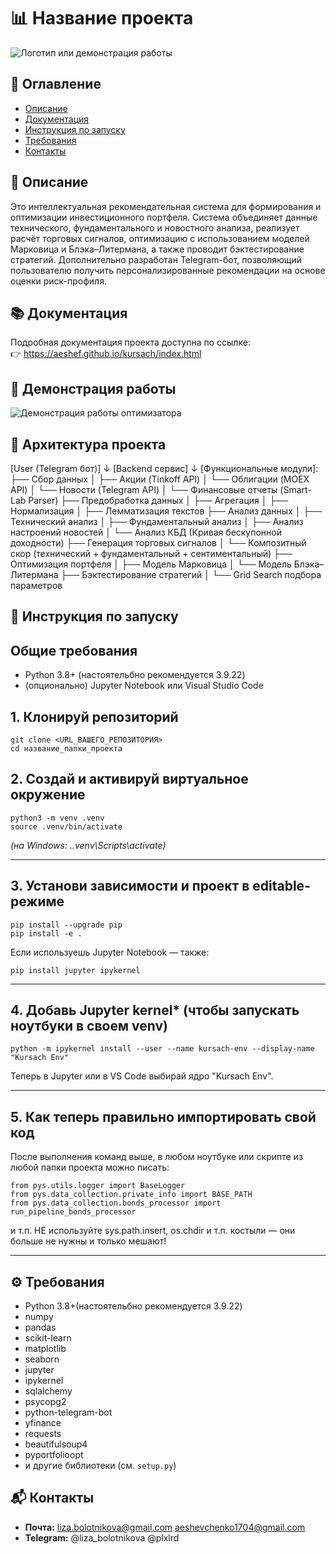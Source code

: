 # 📊 Название проекта

![Логотип или демонстрация работы](https://i.ibb.co/pVLH0Ky/IMAGE-2025-04-28-15-06-10.jpg)

## 📑 Оглавление
- [Описание](#описание)
- [Документация](#документация)
- [Инструкция по запуску](#инструкция-по-запуску)
- [Требования](#требования)
- [Контакты](#контакты)

## 📝 Описание
Это интеллектуальная рекомендательная система для формирования и оптимизации инвестиционного портфеля. Система объединяет данные технического, фундаментального и новостного анализа, реализует расчёт торговых сигналов, оптимизацию с использованием моделей Марковица и Блэка–Литермана, а также проводит бэктестирование стратегий. Дополнительно разработан Telegram-бот, позволяющий пользователю получить персонализированные рекомендации на основе оценки риск-профиля.

## 📚 Документация
Подробная документация проекта доступна по ссылке:  
👉 https://aeshef.github.io/kursach/index.html

## 🎥 Демонстрация работы

![Демонстрация работы оптимизатора](assets/demo.gif)

## 📌 Архитектура проекта

[User (Telegram бот)]
        ↓
[Backend сервис]
        ↓
[Функциональные модули]:
    ├── Сбор данных
    │     ├── Акции (Tinkoff API)
    │     └── Облигации (MOEX API)
    │     └── Новости (Telegram API)
    │     └── Финансовые отчеты (Smart-Lab Parser)
    ├── Предобработка данных
    │     ├── Агрегация
    │     ├── Нормализация
    │     ├── Лемматизация текстов
    ├── Анализ данных
    │     ├── Технический анализ
    │     ├── Фундаментальный анализ
    │     ├── Анализ настроений новостей
    │     └── Анализ КБД (Кривая бескупонной доходности)
    ├── Генерация торговых сигналов
    │     └── Композитный скор (технический + фундаментальный + сентиментальный)
    ├── Оптимизация портфеля
    │     ├── Модель Марковица
    │     └── Модель Блэка–Литермана
    ├── Бэктестирование стратегий
    │     └── Grid Search подбора параметров


## 🚀 Инструкция по запуску

## Общие требования

- Python 3.8+ (настоятельбно рекомендуется 3.9.22)
- (опционально) Jupyter Notebook или Visual Studio Code

## 1. Клонируй репозиторий

```
git clone <URL_ВАШЕГО_РЕПОЗИТОРИЯ>
cd название_папки_проекта
```

## 2. Создай и активируй виртуальное окружение

```
python3 -m venv .venv
source .venv/bin/activate
```

*(на Windows: .\.venv\Scripts\activate)*

---

## 3. Установи зависимости и проект в editable-режиме

```
pip install --upgrade pip
pip install -e .
```
Если используешь Jupyter Notebook — также:

```
pip install jupyter ipykernel
```

---

## 4. Добавь Jupyter kernel* (чтобы запускать ноутбуки в своем venv)

```
python -m ipykernel install --user --name kursach-env --display-name "Kursach Env"
```

Теперь в Jupyter или в VS Code выбирай ядро "Kursach Env".

---

## 5. Как теперь правильно импортировать свой код

После выполнения команд выше, в любом ноутбуке или скрипте из любой папки проекта можно писать:

```
from pys.utils.logger import BaseLogger
from pys.data_collection.private_info import BASE_PATH
from pys.data_collection.bonds_processor import run_pipeline_bonds_processor
```

и т.п.
НЕ используйте sys.path.insert, os.chdir и т.п. костыли — они больше не нужны и только мешают!

---

## ⚙️ Требования
- Python 3.8+(настоятельбно рекомендуется 3.9.22)
- numpy  
- pandas  
- scikit-learn  
- matplotlib  
- seaborn  
- jupyter  
- ipykernel  
- sqlalchemy  
- psycopg2  
- python-telegram-bot  
- yfinance  
- requests  
- beautifulsoup4  
- pyportfolioopt  
- и другие библиотеки (см. `setup.py`)

## 📬 Контакты
- **Почта:** liza.bolotnikova@gmail.com aeshevchenko1704@gmail.com
- **Telegram:** @liza_bolotnikova @plxlrd















